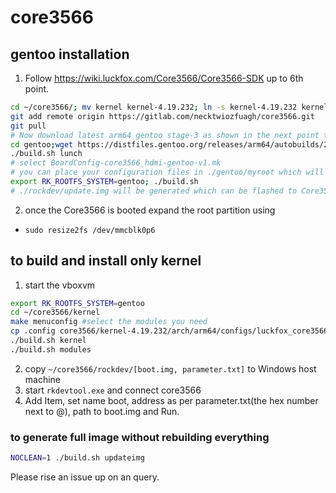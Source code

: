# core3566

## gentoo installation
1. Follow https://wiki.luckfox.com/Core3566/Core3566-SDK up to 6th point.
```bash
cd ~/core3566/; mv kernel kernel-4.19.232; ln -s kernel-4.19.232 kernel; git init
git add remote origin https://gitlab.com/necktwiozfuagh/core3566.git
git pull
# Now download latest arm64 gentoo stage-3 as shown in the next point to gentoo folder.
cd gentoo;wget https://distfiles.gentoo.org/releases/arm64/autobuilds/20240317T232028Z/stage3-arm64-openrc-20240317T232028Z.tar.xz; cd ..
./build.sh lunch
# select BoardConfig-core3566_hdmi-gentoo-v1.mk
# you can place your configuration files in ./gentoo/myroot which will be copied to / in image that will be generated. Copy a gentoo's make.conf corresponding to the downloaded stage-3 to ./gentoo/myroot/etc/portage/make.conf and add VIDEO_CARDS="panfrost" to it
export RK_ROOTFS_SYSTEM=gentoo; ./build.sh
# ./rockdev/update.img will be generated which can be flashed to Core3566
```
2. once the Core3566 is booted expand the root partition using
- `sudo resize2fs /dev/mmcblk0p6`

## to build and install only kernel
1. start the vboxvm
```bash
export RK_ROOTFS_SYSTEM=gentoo
cd ~/core3566/kernel
make menuconfig #select the modules you need
cp .config core3566/kernel-4.19.232/arch/arm64/configs/luckfox_core3566_linux_defconfig
./build.sh kernel
./build.sh modules
```
2. copy `~/core3566/rockdev/[boot.img, parameter.txt]` to Windows host machine
3. start `rkdevtool.exe` and connect core3566
4. Add Item, set name boot, address as per parameter.txt(the hex number next to @), path to boot.img and Run.

### to generate full image without rebuilding everything
```bash
NOCLEAN=1 ./build.sh updateimg
```

Please rise an issue up on an query.
